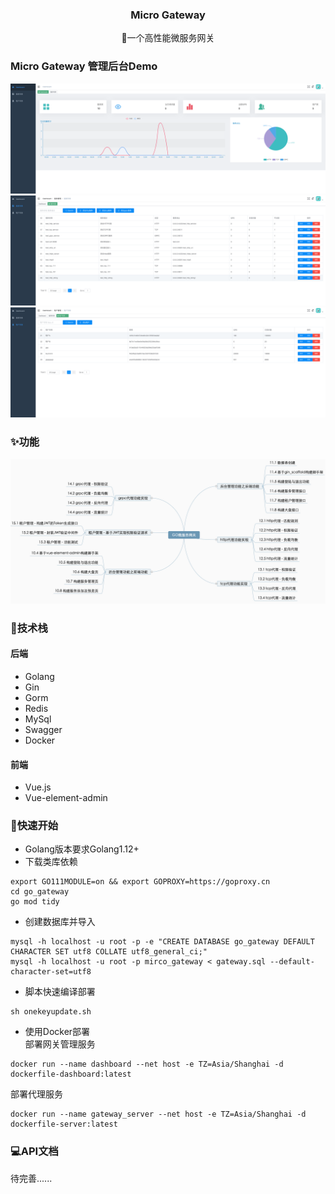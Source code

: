 <div align="center">

<h3 align="center">Micro Gateway</h3>
  <p align="center">
    🧱一个高性能微服务网关
    <br />
  </p>
</div>

### Micro Gateway 管理后台Demo
![demo1](./assets/dashboard.png)
![demo2](./assets/service_list.png)
![demo3](./assets/app_list.png)
### ✨功能
![功能脑图](./assets/功能脑图.png)
### 🔧技术栈
#### 后端
- Golang
- Gin
- Gorm
- Redis
- MySql
- Swagger
- Docker
#### 前端
- Vue.js
- Vue-element-admin

### 🚀快速开始
- Golang版本要求Golang1.12+
- 下载类库依赖
```shell
export GO111MODULE=on && export GOPROXY=https://goproxy.cn
cd go_gateway
go mod tidy
```
- 创建数据库并导入
```shell
mysql -h localhost -u root -p -e "CREATE DATABASE go_gateway DEFAULT CHARACTER SET utf8 COLLATE utf8_general_ci;"
mysql -h localhost -u root -p mirco_gateway < gateway.sql --default-character-set=utf8
```
- 脚本快速编译部署
```shell
sh onekeyupdate.sh
```
- 使用Docker部署  
部署网关管理服务
```shell
docker run --name dashboard --net host -e TZ=Asia/Shanghai -d dockerfile-dashboard:latest
```
部署代理服务
```shell
docker run --name gateway_server --net host -e TZ=Asia/Shanghai -d dockerfile-server:latest
```

### 💻API文档
待完善......